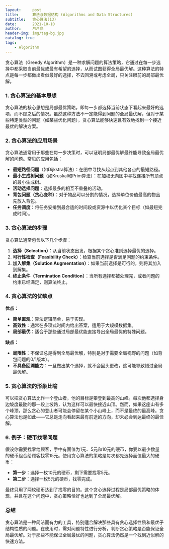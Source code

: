 ```yaml
---
layout:     post
title:      算法与数据结构 (Algorithms and Data Structures)
subtitle:   贪心算法(13)
date:       2021-10-10
author:     月月鸟
header-img: img/tag-bg.jpg
catalog: true
tags:
    - Algorithm
---
```



贪心算法（Greedy Algorithm）是一种求解问题的算法策略，它通过在每一步选择中都采取当前最优或最有希望的选择，从而试图获得全局最优解。这种算法的特点是每一步都做出看似最好的选择，不去回溯或考虑全局，只关注眼前的局部最优解。

### 1. 贪心算法的基本思想

贪心算法的核心思想是局部最优策略，即每一步都选择当前状态下看起来最好的选项，而不顾之后的情况。虽然这种方法不一定能得到问题的全局最优解，但对于某些特定类型的问题（如某些优化问题），贪心算法能够快速且有效地找到一个接近最优的解决方案。

### 2. 贪心算法的应用场景

贪心算法通常用于那些在每一步决策时，可以证明局部最优解最终能导致全局最优解的问题。常见的应用包括：

- **最短路径问题**（如Dijkstra算法）：在图中寻找从起点到其他各点的最短路径。
- **最小生成树问题**（如Kruskal和Prim算法）：在加权无向图中寻找连接所有顶点的最小生成树。
- **活动选择问题**：选择最多的相互不重叠的活动。
- **背包问题（贪心变种）**：对于物品可以分割的情况，选择单位价值最高的物品先放入背包。
- **任务调度**：将任务安排到最合适的时间段或资源中以优化某个目标（如最短完成时间）。

### 3. 贪心算法的步骤

贪心算法通常包含以下几个步骤：

1. **选择（Selection）**：从当前状态出发，根据某个贪心准则选择最优的选择。
2. **可行性检查（Feasibility Check）**：检查当前选择是否满足问题的约束条件。
3. **加入解集（Solution Augmentation）**：如果当前选择是可行的，则将其加入到解集。
4. **终止条件（Termination Condition）**：当所有选择都被处理完，或者问题的约束已经满足，则算法终止。

### 4. 贪心算法的优缺点

**优点：**
- **简单直观**：算法逻辑简单，易于实现。
- **高效性**：通常在多项式时间内给出答案，适用于大规模数据集。
- **局部最优**：适合于那些通过局部最优能直接导出全局最优的特殊问题。

**缺点：**
- **局限性**：不保证总是得到全局最优解，特别是对于需要全局视野的问题（如背包问题的0/1版本）。
- **不具备回溯能力**：一旦做出某个选择，就不会回头更改，这可能导致错过全局最优解。

### 5. 贪心算法的形象比喻

可以把贪心算法比作一个登山者，他的目标是攀登到最高的山峰。每次他都选择身边坡度最陡的那一段上坡路，认为这样可以最快接近山顶。然而，如果这座山有多个峰顶，那么贪心的登山者可能会停留在某个小山峰上，而不是最终的最高峰。贪心算法也是如此——它总是走向看起来最有前途的方向，却未必会到达最终的最佳解。

### 6. 例子：硬币找零问题

假设你需要找零给顾客，手中有面值为1元、5元和10元的硬币，你要以最少数量的硬币组合给顾客找零15元。使用贪心算法的策略是每次都先选择面值最大的硬币：

- **第一步**：选择一枚10元的硬币，剩下需要找零5元。
- **第二步**：选择一枚5元的硬币，找零完成。

最终只用了两枚硬币达到了找零的目的。这个贪心选择过程是局部最优策略的体现，并且在这个问题中，贪心策略恰好也达到了全局最优解。

### 总结

贪心算法是一种简洁而有力的工具，特别适合解决那些具有贪心选择性质和最优子结构性质的问题。在使用时，需对问题特性进行分析，判断贪心策略是否能保证全局最优解。对于那些不能保证全局最优的问题，贪心算法仍然是一个找到近似解的快速方法。